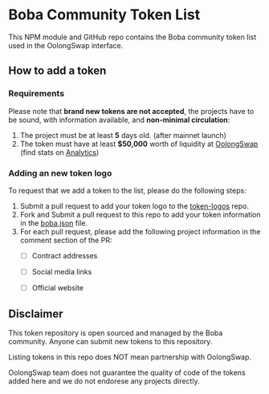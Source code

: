 # Boba Community Token List

This NPM module and GitHub repo contains the Boba community token list used in the OolongSwap interface.

## How to add a token
### Requirements
Please note that __brand new tokens are not accepted__,
the projects have to be sound, with information available, and __non-minimal circulation__:
1. The project must be at least __5__ days old. (after mainnet launch)
2. The token must have at least __$50,000__ worth of liquidity at [OolongSwap](https://oolongswap.com/) (find stats on [Analytics](https://info.oolongswap.com/))

### Adding an new token logo
To request that we add a token to the list, please do the following steps:
1. Submit a pull request to add your token logo to the [token-logos](https://github.com/OolongSwap/token-logos) repo. 
2. Fork and Submit a pull request to this repo to add your token information in the [boba.json](https://github.com/OolongSwap/boba-community-token-list/blob/main/src/tokens/boba.json) file.
3. For each pull request, please add the following project information in the comment section of the PR: 
   - [ ] Contract addresses
   - [ ] Social media links
   - [ ] Official website


## Disclaimer

This token repository is open sourced and managed by the Boba community. Anyone can submit new tokens to this repository.  

Listing tokens in this repo does NOT mean partnership with OolongSwap.

OolongSwap team does not guarantee the quality of code of the tokens added here and we do not endorese any projects directly.  
